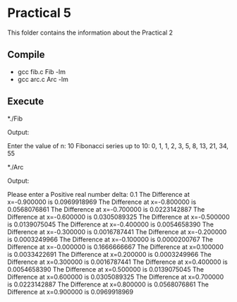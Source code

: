 # Practical 5

This folder contains the information about the Practical 2

## Compile

* gcc fib.c Fib -lm
* gcc arc.c Arc -lm

## Execute

*./Fib

Output: 

Enter the value of n: 10
Fibonacci series up to 10:
0, 1, 1, 2, 3, 5, 8, 13, 21, 34, 55

*./Arc

Output: 

Please enter a Positive real number delta:
0.1
The Difference at x=-0.900000 is 0.0969918969
The Difference at x=-0.800000 is 0.0568076861
The Difference at x=-0.700000 is 0.0223142887
The Difference at x=-0.600000 is 0.0305089325
The Difference at x=-0.500000 is 0.0139075045
The Difference at x=-0.400000 is 0.0054658390
The Difference at x=-0.300000 is 0.0016787441
The Difference at x=-0.200000 is 0.0003249966
The Difference at x=-0.100000 is 0.0000200767
The Difference at x=-0.000000 is 0.1666666667
The Difference at x=0.100000 is 0.0033422691
The Difference at x=0.200000 is 0.0003249966
The Difference at x=0.300000 is 0.0016787441
The Difference at x=0.400000 is 0.0054658390
The Difference at x=0.500000 is 0.0139075045
The Difference at x=0.600000 is 0.0305089325
The Difference at x=0.700000 is 0.0223142887
The Difference at x=0.800000 is 0.0568076861
The Difference at x=0.900000 is 0.0969918969
